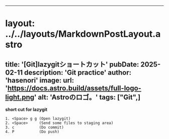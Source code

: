 
---
# layout: ../../layouts/MarkdownPostLayout.astro
title: '[Git]lazygitショートカット'
pubDate: 2025-02-11
description: 'Git practice'
author: 'hasenori'
image:
    url: 'https://docs.astro.build/assets/full-logo-light.png'
    alt: 'Astroのロゴ。'
tags: ["Git",]
---



**short cut for lazygit**
```
1. <Space> g g (Open lazygit)
2. <Space>     (Send some files to staging area)
3. c           (Do commit)
4. P           (Do push)
```
